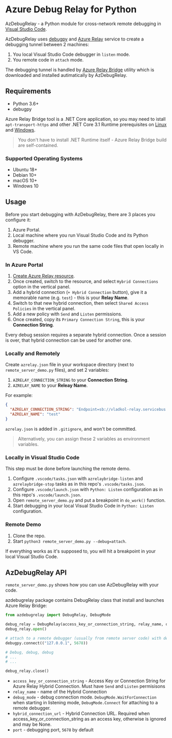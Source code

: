 # Azure Debug Relay for Python

AzDebugRelay - a Python module for cross-network remote debugging in [Visual Studio Code](https://code.visualstudio.com/).

AzDebugRelay uses [debugpy](https://github.com/microsoft/debugpy) and [Azure Relay](https://docs.microsoft.com/en-us/azure/azure-relay/relay-what-is-it) service to create a debugging tunnel between 2 machines:

1. You local Visual Studio Code debugger in `listen` mode.
2. You remote code in `attach` mode.

The debugging tunnel is handled by [Azure Relay Bridge](https://github.com/vladkol/azure-relay-bridge) utility which is downloaded and installed autimatically by AzDebugRelay.

## Requirements

* Python 3.6+
* debugpy

Azure Relay Bridge tool is a .NET Core application, so you may need  to istall `apt-transport-https` and other .NET Core 3.1 Runtime prerequisites on [Linux](https://docs.microsoft.com/en-us/dotnet/core/install/linux) and [Windows](https://docs.microsoft.com/en-us/dotnet/core/install/windows?tabs=netcore31).

> You don't have to install .NET Runtime itself - Azure Relay Bridge build are self-contained.
### Supported Operating Systems

* Ubuntu 18+
* Debian 10+
* macOS 10+
* Windows 10

## Usage

Before you start debugging with AzDebugRelay, there are 3 places you configure it:

1. Azure Portal.
1. Local machine where you run Visual Studio Code and its Python debugger.
1. Remote machine where you run the same code files that open locally in VS Code.

### In Azure Portal
1. [Create Azure Relay resource](https://ms.portal.azure.com/#create/Microsoft.Relay).
2. Once created, switch to the resource, and select `Hybrid Connections` option in the vertical panel.
3. Add a hybrid connection (`+ Hybrid Connection` button), give it a memorable name (e.g. `test`) - this is your **Relay Name**.
4. Switch to that new hybrid connection, then select `Shared Access Policies` in the vertical panel.
5. Add a new policy with `Send` and `Listen` permissions.
6. Once created, copy its `Primary Connection String`, this is your **Connection String**.

Every debug session requires a separate hybrid connection. Once a session is over, that hybrid connection can be used for another one.

### Locally and Remotely

Create `azrelay.json` file in your workspace directory (next to `remote_server_demo.py` files),
and set 2 variables:

1. `AZRELAY_CONNECTION_STRING` to your **Connection String**.
1. `AZRELAY_NAME` to your **Releay Name**.

For example:

```json
{
  "AZRELAY_CONNECTION_STRING": "Endpoint=sb://vladkol-relay.servicebus.windows.net/;SharedAccessKeyName=default;SharedAccessKey=REDACTED;EntityPath=test",
  "AZRELAY_NAME": "test"
}
```

`azrelay.json` is added in `.gitignore`, and won't be committed. 

> Alternatively, you can assign these 2 variables as environment variables.

### Locally in Visual Studio Code

This step must be done before launching the remote demo.

1. Configure `.vscode/tasks.json` with `azrelaybridge-listen` and `azrelaybridge-stop` tasks as in this repo's `.vscode/tasks.json`.
1. Configure `.vscode/launch.json` with `Python: Listen` configuration as in this repo's `.vscode/launch.json`.
1. Open `remote_server_demo.py` and put a breakpoint in `do_work()` function.
1. Start debugging in your local Visual Studio Code in `Python: Listen` configuration.

### Remote Demo

1. Clone the repo.
2. Start `python3 remote_server_demo.py --debug=attach`.

If everything works as it's supposed to, you will hit a breakpoint in your local Visual Studio Code.

## AzDebugRelay API

`remote_server_demo.py` shows how you can use AzDebugRelay with your code.

azdebugrelay package contains DebugRelay class that install and launches Azure Relay Bridge: 

```python
from azdebugrelay import DebugRelay, DebugMode

debug_relay = DebugRelay(access_key_or_connection_string, relay_name, debug_mode, hybrid_connection_url, port)
debug_relay.open()

# attach to a remote debugger (usually from remote server code) with debug_mode = DebugMode.Connect
debugpy.connect(("127.0.0.1", 5678))

# Debug, debug, debug
# ...
# ...

debug_relay.close()
```

* `access_key_or_connection_string` - Access Key or Connection String for Azure Relay Hybrid Connection. Must have `Send` and `Listen` permisisons
* `relay_name` - name of the Hybrid Connection
* `debug_mode` - debug connection mode. `DebugMode.WaitForConnection` when starting in listening mode, `DebugMode.Connect` for attaching to a remote debugger.
* `hybrid_connection_url` - Hybrid Connection URL. Required when access_key_or_connection_string as an access key, otherwise is ignored and may be None.
* `port` - debugging port, `5678` by default
